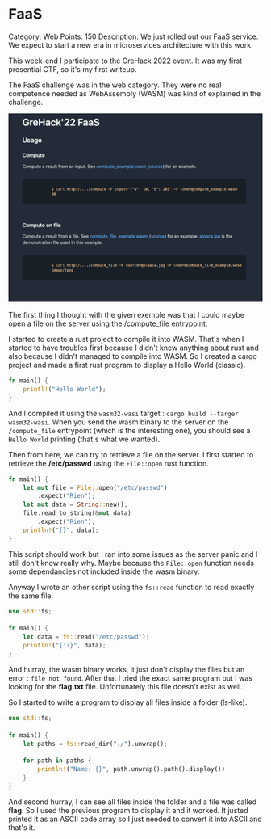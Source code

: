 # FaaS

Category: Web
Points: 150
Description: We just rolled out our FaaS service. We expect to start a new era in microservices architecture with this work.

This week-end I participate to the GreHack 2022 event. It was my first presential CTF, so it's my first writeup.

The FaaS challenge was in the web category. They were no real competence needed as WebAssembly (WASM) was kind of explained in the challenge.

![FaaS html page](./static/page.png "FaaS html page")

The first thing I thought with the given exemple was that I could maybe open a file on the server using the /compute_file entrypoint.

I started to create a rust project to compile it into WASM. That's when I started to have troubles first because I didn't knew anything about rust and also because I didn't managed to compile into WASM. So I created a cargo project and made a first rust program to display a Hello World (classic).


```rust
fn main() {
	printl!("Hello World");
}
```

And I compiled it using the `wasm32-wasi` target : `cargo build --targer wasm32-wasi`. When you send the wasm binary to the server on the `/compute_file` entrypoint (which is the interesting one), you should see a `Hello World` printing (that's what we wanted).

Then from here, we can try to retrieve a file on the server. I first started to retrieve the **/etc/passwd** using the `File::open` rust function.

```rust
fn main() {
	let mut file = File::open("/etc/passwd")
		.expect("Rien");
	let mut data = String::new();
	file.read_to_string(&mut data)
		.expect("Rien");
	println!("{}", data);
}
```

This script should work but I ran into some issues as the server panic and I still don't know really why. Maybe because the `File::open` function needs some dependancies not included inside the wasm binary.

Anyway I wrote an other script using the `fs::read` function to read exactly the same file.

```rust
use std::fs;

fn main() {
	let data = fs::read("/etc/passwd");
	println!("{:?}", data);
}
```

And hurray, the wasm binary works, it just don't display the files but an error : `file not found`. After that I tried the exact same program but I was looking for the **flag.txt** file. Unfortunately this file doesn't exist as well.

So I started to write a program to display all files inside a folder (ls-like).

```rust
use std::fs;

fn main() {
    let paths = fs::read_dir("./").unwrap();

    for path in paths {
        println!("Name: {}", path.unwrap().path().display())
    }
}
```

And second hurray, I can see all files inside the folder and a file was called **flag**. So I used the previous program to display it and it worked. It justed printed it as an ASCII code array so I just needed to convert it into ASCII and that's it.
